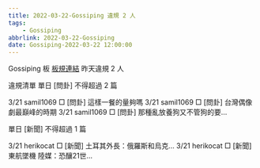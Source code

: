```yaml
---
title: 2022-03-22-Gossiping 違規 2 人
tags:
    - Gossiping
abbrlink: 2022-03-22-Gossiping
date: Gossiping-2022-03-22 12:00:00
---
```

Gossiping 板 [板規連結](https://www.ptt.cc/bbs/Gossiping/M.1637425085.A.07D.html)
昨天違規 2 人
<!-- more -->

違規清單
單日 [問卦] 不得超過 2 篇

3/21 samil1069 □ [問卦] 這樣一餐的量夠嗎
3/21 samil1069 □ [問卦] 台灣偶像劇最巔峰的時期
3/21 samil1069 □ [問卦] 那種亂放養狗又不管狗的要…

單日 [新聞] 不得超過 1 篇

3/21 herikocat □ [新聞] 土耳其外長：俄羅斯和烏克…
3/21 herikocat □ [新聞] 東航墜機 陸媒：恐釀21世…